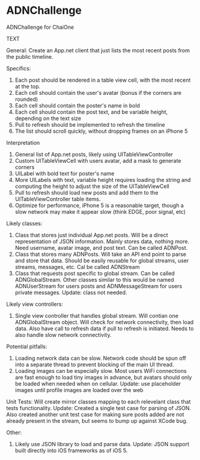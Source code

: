 ADNChallenge
==================

ADNChallenge for ChaiOne

TEXT

General: Create an App.net client that just lists the most recent posts from the public timeline.

Specifics:
1) Each post should be rendered in a table view cell, with the most recent at the top.
2) Each cell should contain the user's avatar (bonus if the corners are rounded)
3) Each cell should contain the poster's name in bold
4) Each cell should contain the post text, and be variable height, depending on the text size
5) Pull to refresh should be implemented to refresh the timeline
6) The list should scroll quickly, without dropping frames on an iPhone 5

Interpretation
1) General list of App.net posts, likely using UITableViewController
2) Custom UITableViewCell with users avatar, add a mask to generate corners
3) UILabel with bold text for poster's name
4) More UILabels with text, variable height requires loading the string and computing the height to adjust the size of the UITableViewCell
5) Pull to refresh should load new posts and add them to the UITableViewController table items. 
6) Optimize for performance, iPhone 5 is a reasonable target, though a slow network may make it appear slow (think EDGE, poor signal, etc)

Likely classes:
1) Class that stores just individual App.net posts. Will be a direct representation of JSON information. Mainly stores data, nothing more. Need username, avatar image, and post text. Can be called ADNPost.
2) Class that stores many ADNPosts. Will take an API end point to parse and store that data. Should be easily reusable for global streams, user streams, messages, etc. Cal be called ADNStream
3) Class that requests post specific to global stream. Can be called ADNGlobalStream. Other classes similar to this would be named ADNUserStream for users posts and ADNMessageStream for users private messages. Update: class not needed.

Likely view controllers:
1) Single view controller that handles global stream. Will contian one ADNGlobalStream object. Will check for network connectivity, then load data. Also have call to refresh data if pull to refresh is initiated. Needs to also handle slow network connectivity.

Potential pitfalls:
1) Loading network data can be slow. Network code should be spun off into a separate thread to prevent blocking of the main UI thread. 
2) Loading images can be especially slow. Most users WiFi connections are fast enough to load tiny images in advance, but avatars should only be loaded when needed when on cellular. Update: use placeholder images until profile images are loaded over the web

Unit Tests:
Will create mirror classes mapping to each relevelant class that tests functionality. Update: Created a single test case for parsing of JSON. Also created another unit test case for making sure posts added are not already present in the stream, but seems to bump up against XCode bug.

Other:
1) Likely use JSON library to load and parse data. Update: JSON support built directly into iOS frameworks as of iOS 5.
